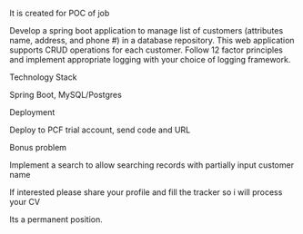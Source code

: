 It is created for POC of job

Develop a spring boot application to manage list of customers (attributes name, address, and phone #) in a database repository. This web application supports CRUD operations for each customer. Follow 12 factor principles and implement appropriate logging with your choice of logging framework.

Technology Stack

Spring Boot, MySQL/Postgres

Deployment

Deploy to PCF trial account, send code and URL

Bonus problem

Implement a search to allow searching records with partially input customer name

If interested please share your profile and fill the tracker so i will process your CV

Its a permanent position.
